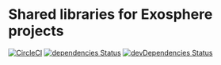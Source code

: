 # Shared libraries for Exosphere projects

[![CircleCI](https://circleci.com/gh/Originate/exosphere-shared.svg?style=shield)](https://circleci.com/gh/Originate/exosphere-shared)
[![dependencies Status](https://david-dm.org/Originate/exosphere-shared/status.svg)](https://david-dm.org/Originate/exosphere-shared)
[![devDependencies Status](https://david-dm.org/Originate/exosphere-shared/dev-status.svg)](https://david-dm.org/Originate/exosphere-shared?type=dev)
